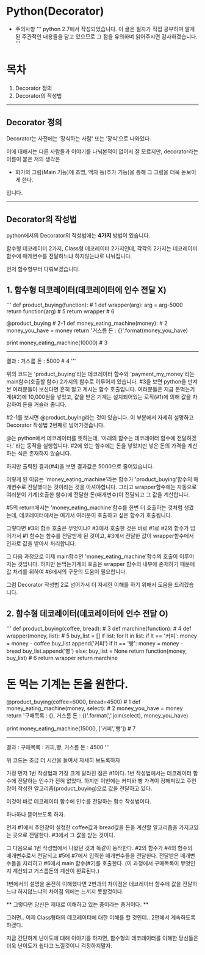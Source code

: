 # Python(Decorator) #

* 주의사항
'''
python 2.7에서 작성되었습니다.
이 글은 필자가 직접 공부하며 알게된 주관적인 내용들을 담고 있으므로 그 점을 유의하며 읽어주시면 감사하겠습니다.
'''

# 목차 #
 1. Decorator 정의
 2. Decorator의 작성법

***

## Decorator 정의 ##

Decorator는 사전에는 ‘장식하는 사람' 또는 ‘장식’으로 나와있다.

이에 대해서는 다른 사람들과 이야기를 나눠본적이 없어서 잘 모르지만,
decorator라는 이름이 붙은 저의 생각은

* 화가의 그림(Main 기능)에 조명, 액자 등(추가 기능)을 통해 그 그림을 더욱 돋보이게 한다.

입니다.

***

## Decorator의 작성법 ##

python에서의 Decorator의 작성법에는 **4가지** 방법이 있습니다.

함수형 데코레이터 2가지, Class형 데코레이터 2가지인데, 각각의 2가지는 데코레이터 함수에 매개변수를 전달하느냐 하지않는냐로 나눠집니다.

먼저 함수형부터 다뤄보겠습니다.

## 1. 함수형 데코레이터(데코레이터에 인수 전달 X) ##

'''
def product_buying(function): # 1
    def wrapper(arg):
        arg = arg-5000
        return function(arg) # 5
    return wrapper # 6

@product_buying # 2-1
def money_eating_machine(money): # 2
    money_you_have = money
    return '거스름 돈 : {}'.format(money_you_have)

print money_eating_machine(10000) # 3

-----
결과 : 거스름 돈 : 5000 # 4
'''

위의 코드는 'product_buying'라는 데코레이터 함수와 'payment_my_money'라는 main함수(호출할 함수) 2가지의 함수로 이루어져 있습니다.
#3을 보면 python을 만져본 여러분들이 보신다면 흔히 알고 계시는 함수 호출입니다.
여러분들은 지금 돈먹는기계(#2)에 10,000원을 넣었고, 값을 받은 기계는 설치되어있는 로직(#1)에 의해 값을 차감하여 돈을 거슬러 줍니다.

#2-1를 보시면 @product_buying라는 것이 있습니다. 이 부분에서 자세히 설명하고 Decorator 작성법 2번째로 넘어가겠습니다.

@는 python에서 데코레이터를 뜻하는데, '아래의 함수는 데코레이터 함수에 전달하겠다.' 라는 동작을 실행합니다.
#2에 있는 함수에는 돈을 넣었지만 넣은 돈의 가격을 계산하는 식은 존재하지 않습니다.

하지만 출력된 결과(#4)을 보면 결과값은 5000으로 줄어있습니다.

이렇게 된 이유는 'money_eating_machine'라는 함수가 'product_buying'함수의 매개변수로 전달했다는 것이라는 것을 아셔야합니다.
 그리고 wrapper함수에는 자동으로 여러분이 기계(호출한 함수)에 전달한 돈(매개변수)이 전달되고 그 값을 계산합니다.

#5의 return에서는 'money_eating_machine'함수를 한번 더 호출하는 것처럼 생겼는데, 데코레이터에서는 여기서 여러분이 호출하고 싶은 함수가 호출됩니다.

그렇다면 #3의 함수 호출은 무엇이냐? #3에서 호출한 것은 바로 #1로 #2의 함수가 넘어가서 #1 함수는 함수를 전달받게 된 것이고,
#3에서 전달한 값이 wrapper함수에서 인자로 값을 받아서 처리합니다.

그 다음 과정으로 이제 main함수인 'money_eating_machine'함수의 호출이 이루어지는 것입니다.
 하지만 돈먹는기계의 호출은 wrapper 함수의 내부에 존재하기 때문에 값 처리를 위하여 #6에서의 구문의 도움이 필요합니다.

그럼 Decorator 작성법 2로 넘어가서 더 자세한 이해를 하기 위해서 도움을 드리겠습니다.

## 2. 함수형 데코레이터(데코레이터에 인수 전달 O) ##

'''
def product_buying(coffee, bread): # 3
    def marchine(function): # 4
        def wrapper(money, list): # 5
            buy_list = []
            if list:
                for lt in list:
                    if lt == '커피':
                        money = money - coffee
                        buy_list.append('커피')
                    if lt == '빵':
                        money = money - bread
                        buy_list.append('빵')
            else:
                buy_list = None
            return function(money, buy_list) # 6
        return wrapper
    return marchine

# 돈 먹는 기계는 돈을 원한다.
@product_buying(coffee=6000, bread=4500) # 1
def money_eating_machine(money, select): # 2
    money_you_have = money
    return '구매목록 : {}, 거스름 돈 : {}'.format(','.join(select), money_you_have)

print money_eating_machine(15000, ['커피','빵']) # 7

-----
결과 : 구매목록 : 커피,빵, 거스름 돈 : 4500
'''

위 코드는 조금 더 시간을 들여서 자세히 보도록하자

가정 먼저 1번 작성법과 가장 크게 달라진 점은 #1이다. 1번 작성법에서는 데코레이터 함수에 전달하는 인수가 전혀 없었다.
하지만 이번에는 커피와 빵 가격이 정해져있고 주인장이 작성한 알고리즘(product_buying)으로 값을 전달하고 있다.

이것이 바로 데코레이터 함수에 인수를 전달하는 함수 작성법이다.

하나하나 뜯어보도록 하자.

먼저 #1에서 주인장이 설정한 coffee값과 bread값을 돈을 계산할 알고리즘을 가지고있는 곳으로 전달한다.
#3에서 그 값을 받는 것이다.

그 다음으로 1번 작성법에서 나왔던 것과 똑같이 동작한다.
#2의 함수가 #4의 함수의 매개변수로서 전달되고 #5에 #7에서 입력한 매개변수들을 전달한다.
전달받은 매개변수들을 차리히고 #6에서 main 함수(#2)를 호출한다. (이 과정에서 구매목록이 무엇인지 계산되고 거스름돈의 계산이 완료된다.)

1번에서의 설명을 온전히 이해했다면 2번과의 차이점은 데코레이터 함수에 값을 전달하느냐 하지않느냐의 차이점 외에는 느끼지 못할것이다.

** 그렇다면 당신은 제대로 이해하고 있는 중이라는 증거이다. **

그러면.. 이제 Class형태의 데코레이터에 대한 이해를 할 것인데..
2편에서 계속하도록 하겠다.

지금 간단하게 난이도에 대해 이야기를 하자면, 함수형의 데코래이터를 이해한 당신들은 더욱 난이도가 쉽다고 느낄것이니 걱정하지말자.
